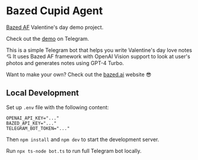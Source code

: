 # Bazed Cupid Agent

[Bazed AF](https://github.com/bazed-ai/bazed-af) Valentine's day demo project.

Check out the [demo](https://t.me/BazedCupidBot) on Telegram.

This is a simple Telegram bot that helps you write Valentine's day love notes 💘
It uses Bazed AF framework with OpenAI Vision support to look at user's photos and generates notes using GPT-4 Turbo.

Want to make your own? Check out the [bazed.ai](https://bazed.ai) website 😎

## Local Development

Set up `.env` file with the following content:

```
OPENAI_API_KEY="..."
BAZED_API_KEY="..."
TELEGRAM_BOT_TOKEN="..."
```

Then `npm install` and `npm dev` to start the development server.

Run `npx ts-node bot.ts` to run full Telegram bot locally.
